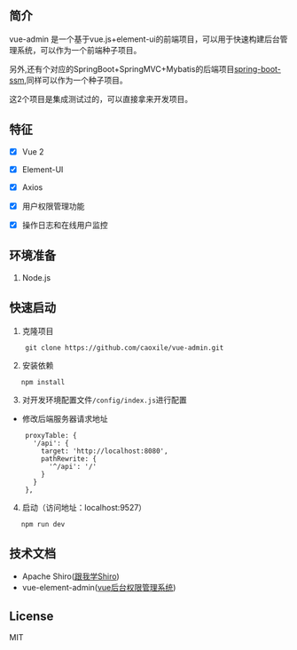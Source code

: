 ## 简介
vue-admin 是一个基于vue.js+element-ui的前端项目，可以用于快速构建后台管理系统，可以作为一个前端种子项目。

另外,还有个对应的SpringBoot+SpringMVC+Mybatis的后端项目[spring-boot-ssm](https://github.com/caoxile/spring-boot-ssm),同样可以作为一个种子项目。

这2个项目是集成测试过的，可以直接拿来开发项目。

## 特征
- [x] Vue 2                                                             
- [x] Element-UI		 		
- [x] Axios          
- [x] 用户权限管理功能
- [x] 操作日志和在线用户监控


## 环境准备
1. Node.js


## 快速启动
1. 克隆项目
```
    git clone https://github.com/caoxile/vue-admin.git
```
2. 安装依赖

```
   npm install
```
  
3. 对开发环境配置文件```/config/index.js```进行配置
- 修改后端服务器请求地址
``` 
    proxyTable: {
      '/api': {
        target: 'http://localhost:8080',
        pathRewrite: {
          '^/api': '/'
        }
      }
    },

```

4. 启动（访问地址：localhost:9527）
```
   npm run dev
```



## 技术文档
- Apache Shiro([跟我学Shiro](https://jinnianshilongnian.iteye.com/blog/2018398))
- vue-element-admin([vue后台权限管理系统](https://github.com/PanJiaChen/vue-element-admin))

## License
MIT

